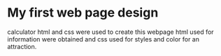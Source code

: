 # My first web page design
calculator 
html and css were used to create this webpage 
html used for information were obtained and css used for styles and color for an attraction.
